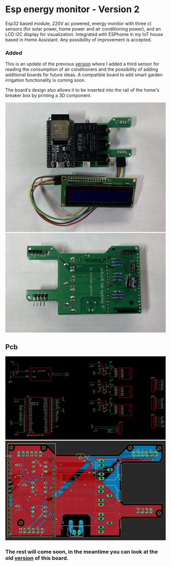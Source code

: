 # Esp energy monitor - Version 2
Esp32 based module, 220V ac powered, energy monitor with three ct sensors (for solar power, home power and air conditioning power), and an LCD I2C display for visualization. Integrated with ESPhome in my IoT house based in Home Assistant.
Any possibility of improvement is accepted.

### Added
This is an update of the previous [version](https://github.com/zioCristia/esp-energy-monitor-v1) where I added a third sensor for reading the consumption of air conditioners and the possibility of adding additional boards for future ideas. A compatible board to add smart garden irrigation functionality is coming soon.

The board's design also allows it to be inserted into the rail of the home's breaker box by printing a 3D component.

![alt text](/images/finalPcbTop.jpg)
![alt text](/images/finalPcbBot.jpg)

## Pcb
![alt text](/images/circuitSchema.png)
![alt text](/images/pcbLayout.png)

### The rest will come soon, in the meantime you can look at the old [version](https://github.com/zioCristia/esp-energy-monitor-v1) of this board.
